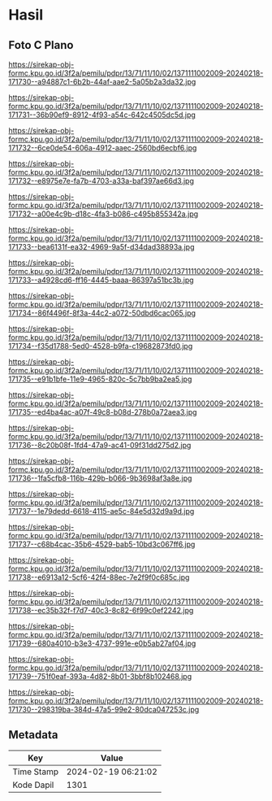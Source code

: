 # Hasil

## Foto C Plano

https://sirekap-obj-formc.kpu.go.id/3f2a/pemilu/pdpr/13/71/11/10/02/1371111002009-20240218-171730--a94887c1-6b2b-44af-aae2-5a05b2a3da32.jpg

https://sirekap-obj-formc.kpu.go.id/3f2a/pemilu/pdpr/13/71/11/10/02/1371111002009-20240218-171731--36b90ef9-8912-4f93-a54c-642c4505dc5d.jpg

https://sirekap-obj-formc.kpu.go.id/3f2a/pemilu/pdpr/13/71/11/10/02/1371111002009-20240218-171732--6ce0de54-606a-4912-aaec-2560bd6ecbf6.jpg

https://sirekap-obj-formc.kpu.go.id/3f2a/pemilu/pdpr/13/71/11/10/02/1371111002009-20240218-171732--e8975e7e-fa7b-4703-a33a-baf397ae66d3.jpg

https://sirekap-obj-formc.kpu.go.id/3f2a/pemilu/pdpr/13/71/11/10/02/1371111002009-20240218-171732--a00e4c9b-d18c-4fa3-b086-c495b855342a.jpg

https://sirekap-obj-formc.kpu.go.id/3f2a/pemilu/pdpr/13/71/11/10/02/1371111002009-20240218-171733--bea6131f-ea32-4969-9a5f-d34dad38893a.jpg

https://sirekap-obj-formc.kpu.go.id/3f2a/pemilu/pdpr/13/71/11/10/02/1371111002009-20240218-171733--a4928cd6-ff16-4445-baaa-86397a51bc3b.jpg

https://sirekap-obj-formc.kpu.go.id/3f2a/pemilu/pdpr/13/71/11/10/02/1371111002009-20240218-171734--86f4496f-8f3a-44c2-a072-50dbd6cac065.jpg

https://sirekap-obj-formc.kpu.go.id/3f2a/pemilu/pdpr/13/71/11/10/02/1371111002009-20240218-171734--f35d1788-5ed0-4528-b9fa-c19682873fd0.jpg

https://sirekap-obj-formc.kpu.go.id/3f2a/pemilu/pdpr/13/71/11/10/02/1371111002009-20240218-171735--e91b1bfe-11e9-4965-820c-5c7bb9ba2ea5.jpg

https://sirekap-obj-formc.kpu.go.id/3f2a/pemilu/pdpr/13/71/11/10/02/1371111002009-20240218-171735--ed4ba4ac-a07f-49c8-b08d-278b0a72aea3.jpg

https://sirekap-obj-formc.kpu.go.id/3f2a/pemilu/pdpr/13/71/11/10/02/1371111002009-20240218-171736--8c20b08f-1fd4-47a9-ac41-09f31dd275d2.jpg

https://sirekap-obj-formc.kpu.go.id/3f2a/pemilu/pdpr/13/71/11/10/02/1371111002009-20240218-171736--1fa5cfb8-116b-429b-b066-9b3698af3a8e.jpg

https://sirekap-obj-formc.kpu.go.id/3f2a/pemilu/pdpr/13/71/11/10/02/1371111002009-20240218-171737--1e79dedd-6618-4115-ae5c-84e5d32d9a9d.jpg

https://sirekap-obj-formc.kpu.go.id/3f2a/pemilu/pdpr/13/71/11/10/02/1371111002009-20240218-171737--c68b4cac-35b6-4529-bab5-10bd3c067ff6.jpg

https://sirekap-obj-formc.kpu.go.id/3f2a/pemilu/pdpr/13/71/11/10/02/1371111002009-20240218-171738--e6913a12-5cf6-42f4-88ec-7e2f9f0c685c.jpg

https://sirekap-obj-formc.kpu.go.id/3f2a/pemilu/pdpr/13/71/11/10/02/1371111002009-20240218-171738--ec35b32f-f7d7-40c3-8c82-6f99c0ef2242.jpg

https://sirekap-obj-formc.kpu.go.id/3f2a/pemilu/pdpr/13/71/11/10/02/1371111002009-20240218-171739--680a4010-b3e3-4737-991e-e0b5ab27af04.jpg

https://sirekap-obj-formc.kpu.go.id/3f2a/pemilu/pdpr/13/71/11/10/02/1371111002009-20240218-171739--751f0eaf-393a-4d82-8b01-3bbf8b102468.jpg

https://sirekap-obj-formc.kpu.go.id/3f2a/pemilu/pdpr/13/71/11/10/02/1371111002009-20240218-171730--298319ba-384d-47a5-99e2-80dca047253c.jpg


## Metadata

| Key        | Value               |
| ---------- | ------------------- |
| Time Stamp | 2024-02-19 06:21:02 |
| Kode Dapil | 1301                |



